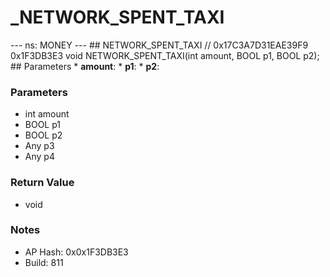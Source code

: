 # _NETWORK_SPENT_TAXI

--- ns: MONEY --- ## NETWORK_SPENT_TAXI  // 0x17C3A7D31EAE39F9 0x1F3DB3E3 void NETWORK_SPENT_TAXI(int amount, BOOL p1, BOOL p2);   ## Parameters * **amount**: * **p1**: * **p2**:

### Parameters
* int amount
* BOOL p1
* BOOL p2
* Any p3
* Any p4

### Return Value
* void

### Notes
* AP Hash: 0x0x1F3DB3E3
* Build: 811

